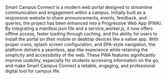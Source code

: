 Smart Campus Connect is a modern web portal designed to streamline communication and engagement within a campus. Initially built as a responsive website to share announcements, events, feedback, and queries, the project has been enhanced into a Progressive Web App (PWA). By integrating a manifest.json file and a service_worker.js, it now offers offline access, faster loading through caching, and the ability for users to install the portal on their mobile or desktop devices like a native app. With proper icons, splash screen configuration, and SPA-style navigation, the platform delivers a seamless, app-like experience while retaining the simplicity and accessibility of the web. These PWA features significantly improve usability, especially for students accessing information on the go, and make Smart Campus Connect a reliable, engaging, and professional digital tool for campus life.
